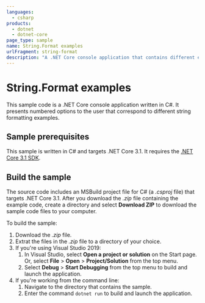 ```yaml
---
languages:
  - csharp
products:
  - dotnet
  - dotnet-core
page_type: sample
name: String.Format examples
urlFragment: string-format
description: "A .NET Core console application that contains different examples of using the String.Format method overloads."
---
```

# String.Format examples

This sample code is a .NET Core console application written in C#. It presents numbered options to the user that correspond to different string formatting examples.

## Sample prerequisites

This sample is written in C# and targets .NET Core 3.1. It requires the [.NET Core 3.1 SDK](https://dotnet.microsoft.com/download/dotnet-core/3.1).

## Build the sample

The source code includes an MSBuild project file for C# (a *.csproj* file) that targets .NET Core 3.1. After you download the *.zip* file containing the example code, create a directory and select **Download ZIP** to download the sample code files to your computer.

To build the sample:

1. Download the *.zip* file.
1. Extrat the files in the *.zip* file to a directory of your choice.
1. If you're using Visual Studio 2019:
   1. In Visual Studio, select **Open a project or solution** on the Start page. Or, select **File** > **Open** > **Project/Solution** from the top menu.
   1. Select **Debug** > **Start Debugging** from the top menu to build and launch the application.
1. If you're working from the command line:
   1. Navigate to the directory that contains the sample.
   1. Enter the command `dotnet run` to build and launch the application.
